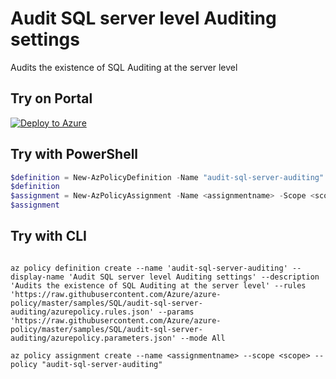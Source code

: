# Audit SQL server level Auditing settings

Audits the existence of SQL Auditing at the server level

## Try on Portal

[![Deploy to Azure](https://aka.ms/deploytoazurebutton)](https://portal.azure.com/#blade/Microsoft_Azure_Policy/CreatePolicyDefinitionBlade/uri/https%3A%2F%2Fraw.githubusercontent.com%2FAzure%2Fazure-policy%2Fmaster%2Fsamples%2FSQL%2Faudit-sql-server-auditing%2Fazurepolicy.json)

## Try with PowerShell

````powershell
$definition = New-AzPolicyDefinition -Name "audit-sql-server-auditing" -DisplayName "Audit SQL server level Auditing settings" -description "Audits the existence of SQL Auditing at the server level" -Policy 'https://raw.githubusercontent.com/Azure/azure-policy/master/samples/SQL/audit-sql-server-auditing/azurepolicy.rules.json' -Parameter 'https://raw.githubusercontent.com/Azure/azure-policy/master/samples/SQL/audit-sql-server-auditing/azurepolicy.parameters.json' -Mode All
$definition
$assignment = New-AzPolicyAssignment -Name <assignmentname> -Scope <scope> -PolicyDefinition $definition
$assignment 
````



## Try with CLI

````cli

az policy definition create --name 'audit-sql-server-auditing' --display-name 'Audit SQL server level Auditing settings' --description 'Audits the existence of SQL Auditing at the server level' --rules 'https://raw.githubusercontent.com/Azure/azure-policy/master/samples/SQL/audit-sql-server-auditing/azurepolicy.rules.json' --params 'https://raw.githubusercontent.com/Azure/azure-policy/master/samples/SQL/audit-sql-server-auditing/azurepolicy.parameters.json' --mode All

az policy assignment create --name <assignmentname> --scope <scope> --policy "audit-sql-server-auditing" 

````
